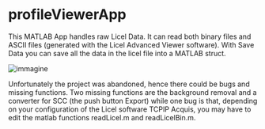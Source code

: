 # profileViewerApp
This MATLAB App handles raw Licel Data. It can read both binary files and ASCII files (generated with the Licel Advanced Viewer software). With Save Data you can save all the data in the licel file into a MATLAB struct.

![immagine](https://github.com/eavoc/profileViewerApp/assets/34692571/6faae2a6-97d6-48d1-b230-eecad379223b)

Unfortunately the project was abandoned, hence there could be bugs and missing functions.
Two missing functions are the background removal and a converter for SCC (the push button Export) while one bug is that, depending on your configuration of the Licel software TCPIP Acquis, you may have to edit the matlab functions readLicel.m and readLicelBin.m.
